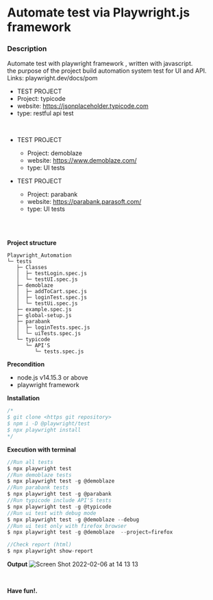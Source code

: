 # Automate test via Playwright.js framework

### **Description** 
Automate test with playwright framework , written with javascript.\
the purpose of the project build automation system test for UI and API.\
Links: playwright.dev/docs/pom

-  TEST PROJECT
  - Project: typicode
  - website: https://jsonplaceholder.typicode.com
  - type: restful api test 

 <BR>

- TEST PROJECT
  - Project: demoblaze
  - website: https://www.demoblaze.com/
  - type: UI tests

- TEST PROJECT
  - Project: parabank
  - website: https://parabank.parasoft.com/
  - type: UI tests
  
 <BR>
 <BR>

**Project structure**
```
Playwright_Automation
└─ tests
   ├─ Classes
   │  ├─ testLogin.spec.js
   │  └─ testUI.spec.js
   ├─ demoblaze
   │  ├─ addToCart.spec.js
   │  ├─ loginTest.spec.js
   │  └─ testUi.spec.js
   ├─ example.spec.js
   ├─ global-setup.js
   ├─ parabank
   │  ├─ loginTests.spec.js
   │  └─ uiTests.spec.js
   └─ typicode
      └─ API'S
         └─ tests.spec.js
```
 
 **Precondition**
 - node.js v14.15.3 or above
 - playwright framework

**Installation**
```js
/*
$ git clone <https git repository>
$ npm i -D @playwright/test
$ npx playwright install
*/
```
**Execution with terminal**
```js
//Run all tests
$ npx playwright test
//Run demoblaze tests
$ npx playwright test -g @demoblaze
//Run parabank tests 
$ npx playwright test -g @parabank 
//Run typicode include API'S tests
$ npx playwright test -g @typicode 
//Run ui test with debug mode
$ npx playwright test -g @demoblaze --debug
//Run ui test only with firefox browser
$ npx playwright test -g @demoblaze  --project=firefox 

//Check report (html)
$ npx playwright show-report

```

**Output**
![Screen Shot 2022-02-06 at 14 13 13](https://user-images.githubusercontent.com/33747218/152680215-b2187098-03fc-46a9-9943-c141ef8de6ac.png)

<BR>

**Have fun!.**

<BR>
<BR>
<BR>

